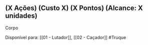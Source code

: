 ## (X Ações) (Custo X) (X Pontos) (Alcance: X unidades)

Corpo

Disponível para: [[01 - Lutador]], [[02 - Caçador]]
#Truque 